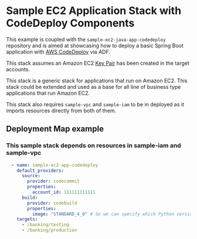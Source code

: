 # Sample EC2 Application Stack with CodeDeploy Components

This example is coupled with the `sample-ec2-java-app-codedeploy` repository and
is aimed at showcasing how to deploy a basic Spring Boot application with
[AWS CodeDeploy](https://docs.aws.amazon.com/codedeploy/latest/userguide/welcome.html)
via ADF.

This stack assumes an Amazon EC2
[Key Pair](https://docs.aws.amazon.com/AWSEC2/latest/UserGuide/ec2-key-pairs.html)
has been created in the target accounts.

This stack is a generic stack for applications that run on Amazon EC2.
This stack could be extended and used as a base for all line of business type
applications that run Amazon EC2.

This stack also requires `sample-vpc` and `sample-iam` to be in deployed as it
imports resources directly from both of them.

## Deployment Map example

### This sample stack depends on resources in sample-iam and sample-vpc

```yaml
  - name: sample-ec2-app-codedeploy
    default_providers:
      source:
        provider: codecommit
        properties:
          account_id: 111111111111
      build:
        provider: codebuild
        properties:
          image: "STANDARD_4_0" # So we can specify which Python version we need
    targets:
      - /banking/testing
      - /banking/production
```
